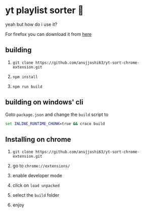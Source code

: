 # yt playlist sorter 🚀

yeah but how do i use it?

For firefox you can download it from [here](https://addons.mozilla.org/en-US/firefox/addon/youtube-playlist-sorter/)

## building

1. `git clone https://github.com/anujjoshi63/yt-sort-chrome-extension.git`

1. `npm install`

1. `npm run build`

## building on windows' cli

Goto `package.json` and change the `build` script to

```cmd
set INLINE_RUNTIME_CHUNK=true && craco build
```

## Installing on chrome

1. `git clone https://github.com/anujjoshi63/yt-sort-chrome-extension.git`

1. go to `chrome://extensions/`

1. enable developer mode

1. click on `load unpacked`

1. select the `build` folder

1. enjoy
